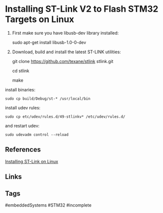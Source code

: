 # Installing ST-Link V2 to Flash STM32 Targets on Linux

1. First make sure you have libusb-dev library installed:

	sudo apt-get install libusb-1.0-0-dev

2. Download, build and install the latest ST-LINK utilities:

	git clone https://github.com/texane/stlink stlink.git

	cd stlink
	
	make

install binaries:

	sudo cp build/Debug/st-* /usr/local/bin

install udev rules:
	
	sudo cp etc/udev/rules.d/49-stlinkv* /etc/udev/rules.d/

and restart udev:

	sudo udevadm control --reload

## References
[Installing ST-Link on Linux](https://fishpepper.de/2016/09/16/installing-using-st-link-v2-to-flash-stm32-on-linux/)

## Links
<insert link on how to connect ST-Link to flash stm32 devices>

## Tags
#embeddedSystems #STM32 #incomplete

